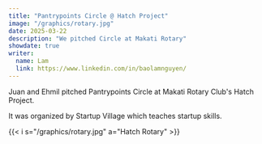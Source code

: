 ```yaml
---
title: "Pantrypoints Circle @ Hatch Project"
image: "/graphics/rotary.jpg"
date: 2025-03-22
description: "We pitched Circle at Makati Rotary"
showdate: true
writer:
  name: Lam
  link: https://www.linkedin.com/in/baolamnguyen/
---
```




Juan and Ehmil pitched Pantrypoints Circle at Makati Rotary Club's Hatch Project.

It was organized by Startup Village which teaches startup skills.

{{< i s="/graphics/rotary.jpg" a="Hatch Rotary" >}}

